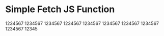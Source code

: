 # Simple Fetch JS Function 



1234567
1234567
1234567
1234567
1234567
1234567
1234567
1234567
1234567
12345
